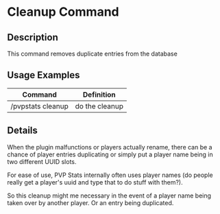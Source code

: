 # Cleanup Command

## Description

This command removes duplicate entries from the database

## Usage Examples

Command |  Definition
------------- | -------------
/pvpstats cleanup | do the cleanup

## Details

When the plugin malfunctions or players actually rename, there can be a chance of player entries duplicating or simply put a player name being in two different UUID slots.

For ease of use, PVP Stats internally often uses player names (do people really get a player's uuid and type that to do stuff with them?).

So this cleanup might me necessary in the event of a player name being taken over by another player. Or an entry being duplicated.

